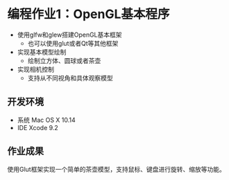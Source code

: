 # 编程作业1：OpenGL基本程序

* 使用glfw和glew搭建OpenGL基本框架
  * 也可以使用glut或者Qt等其他框架
* 实现基本模型绘制
  * 绘制立方体、圆球或者茶壶
* 实现相机控制
  * 支持从不同视角和具体观察模型

## 开发环境

* 系统 Mac OS X 10.14
* IDE Xcode 9.2

## 作业成果

使用Glut框架实现一个简单的茶壶模型，支持鼠标、键盘进行旋转、缩放等功能。
